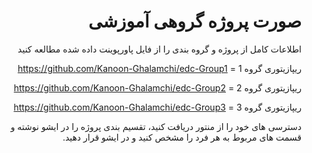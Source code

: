 <div dir="rtl">

# صورت پروژه گروهی آموزشی

اطلاعات کامل از پروژه و گروه بندی را از فایل پاورپوینت داده شده مطالعه کنید

ریپازیتوری گروه 1 = https://github.com/Kanoon-Ghalamchi/edc-Group1
  
ریپازیتوری گروه 2 = https://github.com/Kanoon-Ghalamchi/edc-Group2
  
ریپازیتوری گروه 3 = https://github.com/Kanoon-Ghalamchi/edc-Group3

دسترسی های خود را از منتور دریافت کنید، تقسیم بندی پروژه را در ایشو نوشته و قسمت های مربوط به هر فرد را مشخص کنید و در ایشو قرار دهید.
</div>

